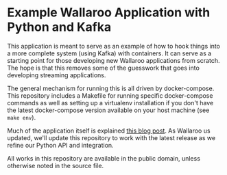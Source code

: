 # Example Wallaroo Application with Python and Kafka

This application is meant to serve as an example of how to hook things into a more complete system (using Kafka) with containers. It can serve as a starting point for those developing new Wallaroo applications from scratch. The hope is that this removes some of the guesswork that goes into developing streaming applications.

The general mechanism for running this is all driven by docker-compose. This repository includes a Makefile for running specific docker-compose commands as well as setting up a virtualenv installation if you don't have the latest docker-compose version available on your host machine (see `make env`).

Much of the application itself is explained [this blog post](https://blog.wallaroolabs.com/2018/05/exploring-the-github-archive/). As Wallaroo us updated, we'll update this repository to work with the latest release as we refine our Python API and integration.

All works in this repository are available in the public domain, unless otherwise noted in the source file.


